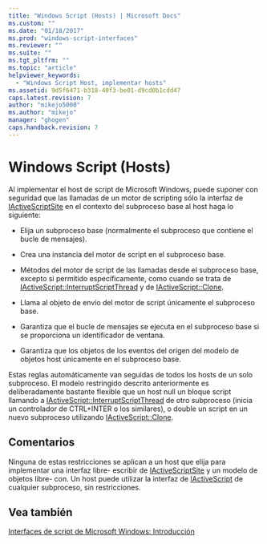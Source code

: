 ```yaml
---
title: "Windows Script (Hosts) | Microsoft Docs"
ms.custom: ""
ms.date: "01/18/2017"
ms.prod: "windows-script-interfaces"
ms.reviewer: ""
ms.suite: ""
ms.tgt_pltfrm: ""
ms.topic: "article"
helpviewer_keywords: 
  - "Windows Script Host, implementar hosts"
ms.assetid: 9d5f6471-b318-40f3-be01-d9cd0b1cdd47
caps.latest.revision: 7
author: "mikejo5000"
ms.author: "mikejo"
manager: "ghogen"
caps.handback.revision: 7
---
```

# Windows Script (Hosts)
Al implementar el host de script de Microsoft Windows, puede suponer con seguridad que las llamadas de un motor de scripting sólo la interfaz de [IActiveScriptSite](../winscript/reference/iactivescriptsite.md) en el contexto del subproceso base al host haga lo siguiente:  
  
-   Elija un subproceso base \(normalmente el subproceso que contiene el bucle de mensajes\).  
  
-   Crea una instancia del motor de script en el subproceso base.  
  
-   Métodos del motor de script de las llamadas desde el subproceso base, excepto si permitido específicamente, como cuando se trata de [IActiveScript::InterruptScriptThread](../winscript/reference/iactivescript-interruptscriptthread.md) y de [IActiveScript::Clone](../winscript/reference/iactivescript-clone.md).  
  
-   Llama al objeto de envío del motor de script únicamente el subproceso base.  
  
-   Garantiza que el bucle de mensajes se ejecuta en el subproceso base si se proporciona un identificador de ventana.  
  
-   Garantiza que los objetos de los eventos del origen del modelo de objetos host únicamente en el subproceso base.  
  
 Estas reglas automáticamente van seguidas de todos los hosts de un solo subproceso.  El modelo restringido descrito anteriormente es deliberadamente bastante flexible que un host null un bloque script llamando a [IActiveScript::InterruptScriptThread](../winscript/reference/iactivescript-interruptscriptthread.md) de otro subproceso \(inicia un controlador de CTRL\+INTER o los similares\), o double un script en un nuevo subproceso utilizando [IActiveScript::Clone](../winscript/reference/iactivescript-clone.md).  
  
## Comentarios  
 Ninguna de estas restricciones se aplican a un host que elija para implementar una interfaz libre\- escribir de [IActiveScriptSite](../winscript/reference/iactivescriptsite.md) y un modelo de objetos libre\- con.  Un host puede utilizar la interfaz de [IActiveScript](../winscript/reference/iactivescript.md) de cualquier subproceso, sin restricciones.  
  
## Vea también  
 [Interfaces de script de Microsoft Windows: Introducción](http://msdn.microsoft.com/library/3d10169f-2984-49ef-90c6-dd89c97f1dd6)